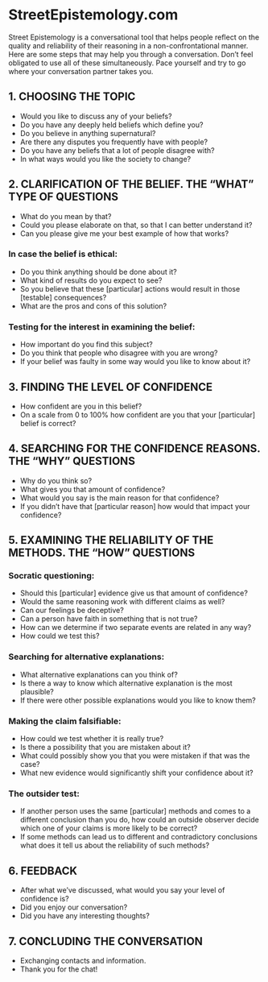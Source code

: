 # StreetEpistemology.com

Street Epistemology is a conversational tool that helps people reflect on the quality and reliability of their reasoning in a non-confrontational manner. Here are some steps that may help you through a conversation. Don’t feel obligated to use all of these simultaneously. Pace yourself and try to go where your conversation partner takes you.

## 1. CHOOSING THE TOPIC
- Would you like to discuss any of your beliefs?
- Do you have any deeply held beliefs which define you?
- Do you believe in anything supernatural?
- Are there any disputes you frequently have with people?
- Do you have any beliefs that a lot of people disagree with?
- In what ways would you like the society to change?

## 2. CLARIFICATION OF THE BELIEF. THE “WHAT” TYPE OF QUESTIONS
- What do you mean by that?
- Could you please elaborate on that, so that I can better understand it?
- Can you please give me your best example of how that works?

### In case the belief is ethical:
- Do you think anything should be done about it?
- What kind of results do you expect to see?
- So you believe that these [particular] actions would result in those [testable] consequences?
- What are the pros and cons of this solution?

### Testing for the interest in examining the belief:
- How important do you find this subject?
- Do you think that people who disagree with you are wrong?
- If your belief was faulty in some way would you like to know about it?

## 3. FINDING THE LEVEL OF CONFIDENCE
- How confident are you in this belief?
- On a scale from 0 to 100% how confident are you that your [particular] belief is correct?

## 4. SEARCHING FOR THE CONFIDENCE REASONS. THE “WHY” QUESTIONS
- Why do you think so?
- What gives you that amount of confidence?
- What would you say is the main reason for that confidence?
- If you didn’t have that [particular reason] how would that impact your confidence?

## 5. EXAMINING THE RELIABILITY OF THE METHODS. THE “HOW” QUESTIONS
### Socratic questioning:
- Should this [particular] evidence give us that amount of confidence?
- Would the same reasoning work with different claims as well?
- Can our feelings be deceptive?
- Can a person have faith in something that is not true?
- How can we determine if two separate events are related in any way?
- How could we test this?

### Searching for alternative explanations:
- What alternative explanations can you think of?
- Is there a way to know which alternative explanation is the most plausible?
- If there were other possible explanations would you like to know them?

### Making the claim falsifiable:
- How could we test whether it is really true?
- Is there a possibility that you are mistaken about it?
- What could possibly show you that you were mistaken if that was the case?
- What new evidence would significantly shift your confidence about it?

### The outsider test:
- If another person uses the same [particular] methods and comes to a different conclusion than you do, how could an outside observer decide which one of your claims is more likely to be correct?
- If some methods can lead us to different and contradictory conclusions what does it tell us about the reliability of such methods?

## 6. FEEDBACK
- After what we’ve discussed, what would you say your level of confidence is?
- Did you enjoy our conversation?
- Did you have any interesting thoughts?

## 7. CONCLUDING THE CONVERSATION
- Exchanging contacts and information.
- Thank you for the chat!
